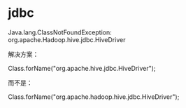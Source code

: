 # jdbc

Java.lang.ClassNotFoundException: org.apache.Hadoop.hive.jdbc.HiveDriver

解决方案：

Class.forName\("org.apache.hive.jdbc.HiveDriver"\);

而不是：

Class.forName\("org.apache.hadoop.hive.jdbc.HiveDriver"\);

